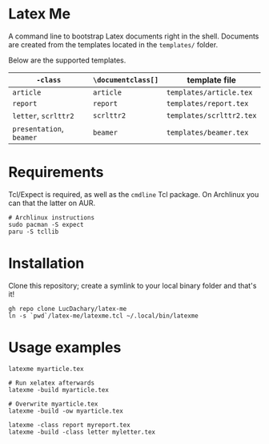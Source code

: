 Latex Me
===
A command line to bootstrap Latex documents right in the shell. Documents are created from the
templates located in the `templates/` folder.

Below are the supported templates.

| `-class` | `\documentclass[]` | template file |
| --- | --- | --- |
| `article` | `article` | `templates/article.tex` |
| `report` | `report` | `templates/report.tex` |
| `letter`, `scrlttr2`  | `scrlttr2` | `templates/scrlttr2.tex` |
| `presentation`, `beamer` | `beamer` | `templates/beamer.tex` |

# Requirements
Tcl/Expect is required, as well as the `cmdline` Tcl package. On Archlinux you can that the latter
on AUR.
```shell
# Archlinux instructions
sudo pacman -S expect
paru -S tcllib
```

# Installation
Clone this repository; create a symlink to your local binary folder and that's it!
```shell
gh repo clone LucDachary/latex-me
ln -s `pwd`/latex-me/latexme.tcl ~/.local/bin/latexme
```

# Usage examples
```shell
latexme myarticle.tex

# Run xelatex afterwards
latexme -build myarticle.tex

# Overwrite myarticle.tex
latexme -build -ow myarticle.tex

latexme -class report myreport.tex
latexme -build -class letter myletter.tex
```
